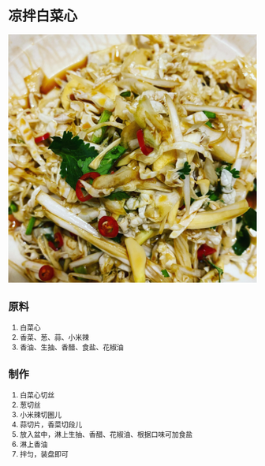 # 凉拌白菜心

![&#x51C9;&#x62CC;&#x767D;&#x83DC;&#x5FC3;](.gitbook/assets/08d6055b-01ef-41dd-b6f8-e20c2785d85d.jpg)

## 原料

1. 白菜心
2. 香菜、葱、蒜、小米辣
3. 香油、生抽、香醋、食盐、花椒油

## 制作

1. 白菜心切丝
2. 葱切丝
3. 小米辣切圈儿
4. 蒜切片，香菜切段儿
5. 放入盆中，淋上生抽、香醋、花椒油、根据口味可加食盐
6. 淋上香油
7. 拌匀，装盘即可

